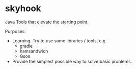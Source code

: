 skyhook
=======

Java Tools that elevate the starting point.


Purposes:
* Learning. Try to use some libraries / tools, e.g.
  * gradle
  * hamsandwich
  * Gson
* Provide the simplest possible way to solve basic problems.

